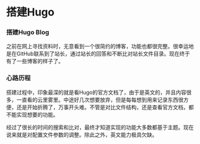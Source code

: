 # 搭建Hugo


### 搭建Hugo Blog

之前在网上寻找资料时，无意看到一个很简约的博客，功能也都很完整。很幸运地是在GitHub联系到了站长，通过站长的回答和不断比对站长文件目录。现在终于有了一些博客的样子了。

### 心路历程

搭建过程中，印象最深的就是看Hugo的官方文档了，由于是英文的，并且内容很多，一直看的云里雾里。中途好几次想要放弃，但是每每想到用来记录东西很方便，还是开始折腾了，万事开头难。不管是对比文件结构，还是查看官方文档，都不能实现想要的功能。

经过了很长的时间的搜索和比对，最终才知道实现的功能大多数都基于主题。现在说来就是对配置文件参数的调整。除此之外，英文能力极具欠缺。
